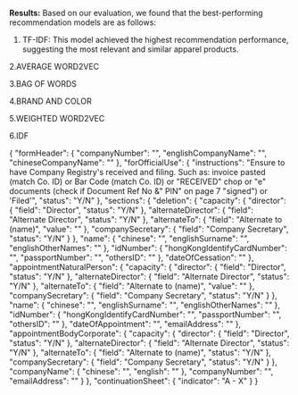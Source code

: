 
**Results:**
Based on our evaluation, we found that the best-performing recommendation models are as follows:

1. TF-IDF: This model achieved the highest recommendation performance, suggesting the most relevant and similar apparel products.

2.AVERAGE WORD2VEC

3.BAG OF WORDS

4.BRAND AND COLOR

5.WEIGHTED WORD2VEC

6.IDF



{
  "formHeader": {
    "companyNumber": "",
    "englishCompanyName": "",
    "chineseCompanyName": ""
  },
  "forOfficialUse": {
    "instructions": "Ensure to have Company Registry's received and filing. Such as: invoice pasted (match Co. ID) or Bar Code (match Co. ID) or \"RECEIVED\" chop or \"e\" documents (check if Document Ref No &\" PIN\" on page 7 \"signed\") or 'Filed'",
    "status": "Y/N"
  },
  "sections": {
    "deletion": {
      "capacity": {
        "director": {
          "field": "Director",
          "status": "Y/N"
        },
        "alternateDirector": {
          "field": "Alternate Director",
          "status": "Y/N"
        },
        "alternateTo": {
          "field": "Alternate to (name)",
          "value": ""
        },
        "companySecretary": {
          "field": "Company Secretary",
          "status": "Y/N"
        }
      },
      "name": {
        "chinese": "",
        "englishSurname": "",
        "englishOtherNames": ""
      },
      "idNumber": {
        "hongKongIdentifyCardNumber": "",
        "passportNumber": "",
        "othersID": ""
      },
      "dateOfCessation": ""
    },
    "appointmentNaturalPerson": {
      "capacity": {
        "director": {
          "field": "Director",
          "status": "Y/N"
        },
        "alternateDirector": {
          "field": "Alternate Director",
          "status": "Y/N"
        },
        "alternateTo": {
          "field": "Alternate to (name)",
          "value": ""
        },
        "companySecretary": {
          "field": "Company Secretary",
          "status": "Y/N"
        }
      },
      "name": {
        "chinese": "",
        "englishSurname": "",
        "englishOtherNames": ""
      },
      "idNumber": {
        "hongKongIdentifyCardNumber": "",
        "passportNumber": "",
        "othersID": ""
      },
      "dateOfAppointment": "",
      "emailAddress": ""
    },
    "appointmentBodyCorporate": {
      "capacity": {
        "director": {
          "field": "Director",
          "status": "Y/N"
        },
        "alternateDirector": {
          "field": "Alternate Director",
          "status": "Y/N"
        },
        "alternateTo": {
          "field": "Alternate to (name)",
          "status": "Y/N"
        },
        "companySecretary": {
          "field": "Company Secretary",
          "status": "Y/N"
        }
      },
      "companyName": {
        "chinese": "",
        "english": ""
      },
      "companyNumber": "",
      "emailAddress": ""
    }
  },
  "continuationSheet": {
    "indicator": "A - X"
  }
}
